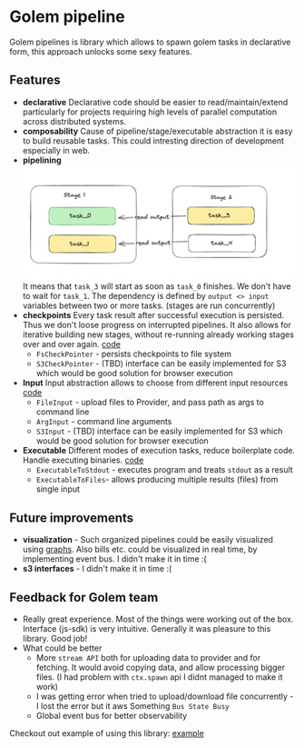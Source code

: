 # Golem pipeline

Golem pipelines is library which allows to spawn golem tasks in declarative form, this approach unlocks some sexy features.

## Features
- **declarative** Declarative code should be easier to read/maintain/extend  particularly for projects requiring high levels of parallel computation across distributed systems.
- **composability** Cause of pipeline/stage/executable abstraction it is easy to build reusable tasks. This could intresting direction of development especially in web.
- **pipelining** ![alt text](image.png) It means that `task_3` will start as soon as `task_0` finishes. We don't have to wait for `task_1`. The dependency is defined by `output <> input` variables between two or more tasks. (stages are run concurrently)
- **checkpoints** Every task result after successful execution is persisted. Thus we don't loose progress on interrupted pipelines. It also allows for iterative building new stages, without re-running already working stages over and over again. [code](./src/Checkpointers.ts)
  - `FsCheckPointer` - persists checkpoints to file system
  - `S3CheckPointer` - (TBD) interface can be easily implemented for S3  which would be good solution for browser execution
- **Input** Input abstraction allows to choose from different input resources  [code](./src/Inputs.ts)
  - `FileInput` - upload files to Provider, and pass path as args to command line
  - `ArgInput` - command line arguments
  - `S3Input` - (TBD) interface can be easily implemented for S3  which would be good solution for browser execution
- **Executable** Different modes of execution tasks, reduce boilerplate code. Handle executing binaries. [code](./src/Executables.ts)
  - `ExecutableToStdout` - executes program and treats `stdout` as a result
  - `ExecutableToFiles`- allows producing multiple results (files) from single input


## Future improvements
- **visualization** - Such organized pipelines could be easily visualized using [graphs](https://www.npmjs.com/package/react-json-graph). Also bills etc. could be visualized in real time, by implementing event bus. I didn't make it in time :(
- **s3 interfaces** - I didn't make it in time :(

## Feedback for Golem team
- Really great experience. Most of the things were working out of the box. Interface (js-sdk) is very intuitive. Generally it was pleasure to this library. Good job!
- What could be better
  - More `stream API` both for uploading data to provider and for fetching. It would avoid copying data, and allow processing bigger files. (I had problem with `ctx.spawn` api I didnt managed to make it work)
  - I was getting error when tried to upload/download file concurrently - I lost the error but it aws Something `Bus State Busy`
  - Global event bus for better observability

Checkout out example of using this library: [example](./example/README.md)